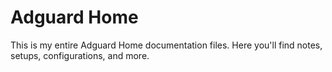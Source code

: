# Adguard Home
This is my entire Adguard Home documentation files. Here you'll find notes, setups, configurations, and more.
